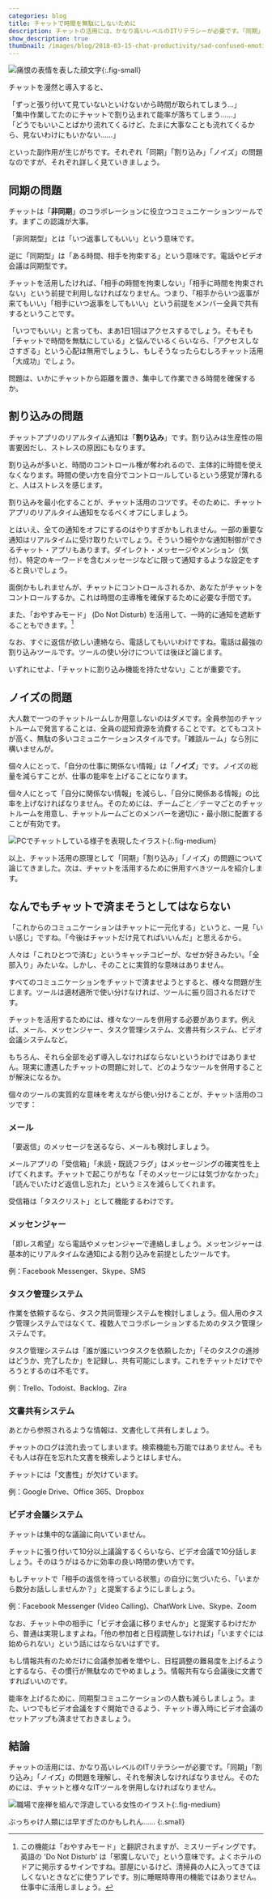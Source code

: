 ```yaml
---
categories: blog
title: チャットで時間を無駄にしないために
description: チャットの活用には、かなり高いレベルのITリテラシーが必要です。「同期」「割り込み」「ノイズ」の問題を理解し、それを解決しなければなりません。そのためには、チャットと様々なITツールを併用しなければなりません。
show_description: true
thumbnail: /images/blog/2018-03-15-chat-productivity/sad-confused-emoticon.png
---
```


![痛恨の表情を表した顔文字](/images/blog/2018-03-15-chat-productivity/sad-confused-emoticon.png){:.fig-small}

チャットを漫然と導入すると、

「ずっと張り付いて見ていないといけないから時間が取られてしまう…」  
「集中作業してたのにチャットで割り込まれて能率が落ちてしまう……」  
「どうでもいいことばかり流れてくるけど、たまに大事なことも流れてくるから、見ないわけにもいかない……」

といった副作用が生じがちです。それぞれ「同期」「割り込み」「ノイズ」の問題なのですが、それぞれ詳しく見ていきましょう。

## 同期の問題

チャットは「**非同期**」のコラボレーションに役立つコミュニケーションツールです。まずこの認識が大事。

「非同期型」とは「いつ返事してもいい」という意味です。

逆に「同期型」は「ある時間、相手を拘束する」という意味です。電話やビデオ会議は同期型です。

チャットを活用したければ、「相手の時間を拘束しない」「相手に時間を拘束されない」という前提で利用しなければなりません。つまり、「相手からいつ返事が来てもいい」「相手にいつ返事をしてもいい」という前提をメンバー全員で共有するということです。

「いつでもいい」と言っても、まあ1日1回はアクセスするでしょう。そもそも「チャットで時間を無駄にしている」と悩んでいるくらいなら、「アクセスしなさすぎる」という心配は無用でしょうし、もしそうなったらむしろチャット活用「大成功」でしょう。

問題は、いかにチャットから距離を置き、集中して作業できる時間を確保するか。

## 割り込みの問題

チャットアプリのリアルタイム通知は「**割り込み**」です。割り込みは生産性の阻害要因だし、ストレスの原因にもなります。

割り込みが多いと、時間のコントロール権が奪われるので、主体的に時間を使えなくなります。時間の使い方を自分でコントロールしているという感覚が薄れると、人はストレスを感じます。

割り込みを最小化することが、チャット活用のコツです。そのために、チャットアプリのリアルタイム通知をなるべくオフにしましょう。

とはいえ、全ての通知をオフにするのはやりすぎかもしれません。一部の重要な通知はリアルタイムに受け取りたいでしょう。そういう細やかな通知制御ができるチャット・アプリもあります。ダイレクト・メッセージやメンション（気付）、特定のキーワードを含むメッセージなどに限って通知するような設定をすると良いでしょう。

面倒かもしれませんが、チャットにコントロールされるか、あなたがチャットをコントロールするか。これは時間の主導権を確保するために必要な手間です。

また、「おやすみモード」 (Do Not Disturb) を活用して、一時的に通知を遮断することもできます。[^do-not-disturb]

[^do-not-disturb]: この機能は「おやすみモード」と翻訳されますが、ミスリーディングです。英語の 'Do Not Disturb' は「邪魔しないで」という意味です。よくホテルのドアに掲示するサインですね。部屋にいるけど、清掃員の人に入ってきてほしくないときなどに使うアレです。別に睡眠時専用の機能ではありません。仕事中に活用しましょう。

なお、すぐに返信が欲しい連絡なら、電話してもいいわけですね。電話は最強の割り込みツールです。ツールの使い分けについては後ほど論じます。

いずれにせよ、「チャットに割り込み機能を持たせない」ことが重要です。

## ノイズの問題

大人数で一つのチャットルームしか用意しないのはダメです。全員参加のチャットルームで発言することは、全員の認知資源を消費することです。とてもコストが高く、無駄の多いコミュニケーションスタイルです。「雑談ルーム」なら別に構いませんが。

個々人にとって、「自分の仕事に関係ない情報」は「**ノイズ**」です。ノイズの総量を減らすことが、仕事の能率を上げることになります。

個々人にとって「自分に関係ない情報」を減らし、「自分に関係ある情報」の比率を上げなければなりません。そのためには、チームごと／テーマごとのチャットルームを用意し、チャットルームごとのメンバーを適切に・最小限に配置することが有効です。

![PCでチャットしている様子を表現したイラスト](/images/blog/2018-03-15-chat-productivity/chat-image.png){:.fig-medium}

以上、チャット活用の原理として「同期」「割り込み」「ノイズ」の問題について論じてきました。次は、チャットを活用するために併用すべきツールを紹介します。

## なんでもチャットで済まそうとしてはならない

「これからのコミュニケーションはチャットに一元化する」というと、一見「いい感じ」ですね。「今後はチャットだけ見てればいいんだ」と思えるから。

人々は「これひとつで済む」というキャッチコピーが、なぜか好きみたい。「全部入り」みたいな。しかし、そのことに実質的な意味はありません。

すべてのコミュニケーションをチャットで済ませようとすると、様々な問題が生じます。ツールは適材適所で使い分けなければ、ツールに振り回されるだけです。

チャットを活用するためには、様々なツールを併用する必要があります。例えば、メール、メッセンジャー、タスク管理システム、文書共有システム、ビデオ会議システムなど。

もちろん、それら全部を必ず導入しなければならないというわけではありません。現実に遭遇したチャットの問題に対して、どのようなツールを併用することが解決になるか。

個々のツールの実質的な意味を考えながら使い分けることが、チャット活用のコツです：

### メール

「要返信」のメッセージを送るなら、メールも検討しましょう。

メールアプリの「受信箱」「未読・既読フラグ」はメッセージングの確実性を上げてくれます。チャットで起こりがちな「そのメッセージには気づかなかった」「読んでいたけど返信し忘れた」というミスを減らしてくれます。

受信箱は「タスクリスト」として機能するわけです。

### メッセンジャー

「即レス希望」なら電話やメッセンジャーで連絡しましょう。メッセンジャーは基本的にリアルタイムな通知による割り込みを前提としたツールです。

例：Facebook Messenger、Skype、SMS

### タスク管理システム

作業を依頼するなら、タスク共同管理システムを検討しましょう。個人用のタスク管理システムではなくて、複数人でコラボレーションするためのタスク管理システムです。

タスク管理システムは「誰が誰にいつタスクを依頼したか」「そのタスクの進捗はどうか、完了したか」を記録し、共有可能にします。これをチャットだけでやろうとするのは不毛です。

例：Trello、Todoist、Backlog、Zira

### 文書共有システム

あとから参照されるような情報は、文書化して共有しましょう。

チャットのログは流れ去ってしまいます。検索機能も万能ではありません。そもそも人は存在を忘れた文書を検索しようとはしません。

チャットには「文書性」が欠けています。

例：Google Drive、Office 365、Dropbox

### ビデオ会議システム

チャットは集中的な議論に向いていません。

チャットに張り付いて10分以上議論するくらいなら、ビデオ会議で10分話しましょう。そのほうがはるかに効率の良い時間の使い方です。

もしチャットで「相手の返信を待っている状態」の自分に気づいたら、「いまから数分お話ししませんか？」と提案するようにしましょう。

例：Facebook Messenger (Video Calling)、ChatWork Live、Skype、Zoom

なお、チャット中の相手に「ビデオ会議に移りませんか」と提案するわけだから、普通は実現しますよね。「他の参加者と日程調整しなければ」「いますぐには始められない」という話にはならないはずです。

もし情報共有のためだけに会議参加者を増やし、日程調整の難易度を上げるようとするなら、その慣行が無駄なのでやめましょう。情報共有なら会議後に文書ですればいいのです。

能率を上げるために、同期型コミュニケーションの人数も減らしましょう。また、いつでもビデオ会議をすぐ開始できるよう、チャット導入時にビデオ会議のセットアップも済ませておきましょう。

## 結論

チャットの活用には、かなり高いレベルのITリテラシーが必要です。「同期」「割り込み」「ノイズ」の問題を理解し、それを解決しなければなりません。そのためには、チャットと様々なITツールを併用しなければなりません。

![職場で座禅を組んで浮遊している女性のイラスト](/images/blog/2018-03-15-chat-productivity/mindful-work.png){:.fig-medium}

ぶっちゃけ人類には早すぎたのかもしれん……
{:.small}
